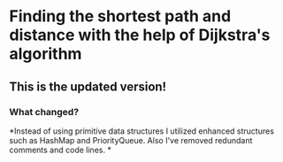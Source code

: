 # Finding the shortest path and distance with the help of Dijkstra's algorithm
## This is the updated version!

### What changed?
*Instead of using primitive data structures I utilized enhanced structures such as HashMap and PriorityQueue.
Also I've removed redundant comments and code lines.
*
